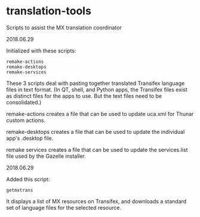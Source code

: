 # translation-tools
Scripts to assist the MX translation coordinator

2018.06.29

Initialized with these scripts:

	remake-actions
	remake-desktops
	remake-services

These 3 scripts deal with pasting together translated Transifex language files
in text format. (In QT, shell, and Python apps, the Transifex files exist as
distinct files for the apps to use. But the text files need to be consolidated.)

remake-actions  creates a file that can be used to update uca.xml for Thunar
                custom actions.

remake-desktops creates a file that can be used to update the individual app's
                .desktop file.

remake services creates a file that can be used to update the services.list file
                used by the Gazelle installer.

2018.06.29

Added this script:

	getmxtrans

It displays a list of MX resources on Transifex, and downloads a standard set of
language files for the selected resource.

